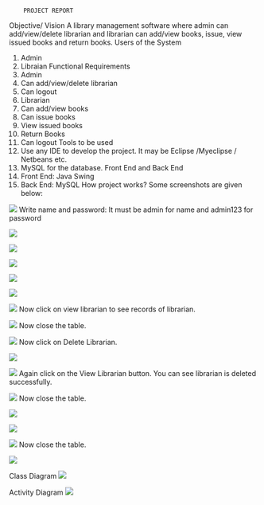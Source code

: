 		PROJECT REPORT


Objective/ Vision
A library management software where admin can add/view/delete librarian and librarian can add/view books, issue, view issued books and return books.
Users of the System
1.	Admin
2.	Libraian
Functional Requirements
1. Admin
1.	Can add/view/delete librarian
2.	Can logout
2. Librarian
1.	Can add/view books
2.	Can issue books
3.	View issued books
4.	Return Books
5.	Can logout
Tools to be used
1.	Use any IDE to develop the project. It may be Eclipse /Myeclipse / Netbeans etc.
2.	MySQL for the database.
Front End and Back End
1.	Front End: Java Swing
2.	Back End: MySQL
How project works?
Some screenshots are given below:


![](https://github.com/sakshi-kas/library-management/blob/master/1.png)
Write name and password: It must be admin for name and admin123 for password

![](https://github.com/sakshi-kas/library-management/blob/master/2.png)

![](https://github.com/sakshi-kas/library-management/blob/master/3.png)


![](https://github.com/sakshi-kas/library-management/blob/master/4.png)

![](https://github.com/sakshi-kas/library-management/blob/master/5.png)

![](https://github.com/sakshi-kas/library-management/blob/master/6.png)

![](https://github.com/sakshi-kas/library-management/blob/master/7.png)
Now click on view librarian to see records of librarian.

![](https://github.com/sakshi-kas/library-management/blob/master/8.png)
Now close the table.

![](https://github.com/sakshi-kas/library-management/blob/master/9.png)
Now click on Delete Librarian.

![](https://github.com/sakshi-kas/library-management/blob/master/10.png)

![](https://github.com/sakshi-kas/library-management/blob/master/11.png)
Again click on the View Librarian button. You can see librarian is deleted successfully.

![](https://github.com/sakshi-kas/library-management/blob/master/12.png)
Now close the table.

![](https://github.com/sakshi-kas/library-management/blob/master/13.png)

![](https://github.com/sakshi-kas/library-management/blob/master/14.png)

![](https://github.com/sakshi-kas/library-management/blob/master/15.png)
Now close the table.

![](https://github.com/sakshi-kas/library-management/blob/master/16.png)



Class Diagram
![](https://github.com/sakshi-kas/library-management/blob/master/17.png)
 
Activity Diagram
 ![](https://github.com/sakshi-kas/library-management/blob/master/18.png)


 




 




